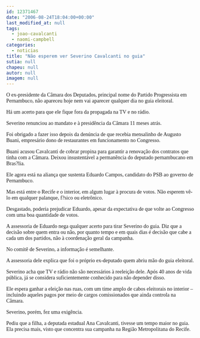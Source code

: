 ```yaml
---
id: 12371467
date: "2006-08-24T18:04:00+00:00"
last_modified_at: null
tags:
  - joao-cavalcanti
  - naomi-campbell
categories:
  - noticias
title: "Não esperem ver Severino Cavalcanti no guia"
sutia: null
chapeu: null
autor: null
imagem: null
---
```

<p><P><FONT face=Verdana>O ex-presidente da Câmara dos Deputados, principal nome do Partido Progressista em Pernambuco, não apareceu hoje nem vai aparecer qualquer dia no guia eleitoral.</FONT></P></p>
<p><P><FONT face=Verdana>Há um acerto para que ele fique fora da propagada na TV e no rádio.</FONT></P></p>
<p><P><FONT face=Verdana>Severino renunciou ao mandato e à presidência da Câmara 11 meses atrás. </FONT></P></p>
<p><P><FONT face=Verdana>Foi obrigado a fazer isso depois da denúncia de que recebia mensalinho de Augusto Buani, empresário dono de restaurantes em funcionamento no Congresso.</FONT></P></p>
<p><P><FONT face=Verdana>Buani acusou Cavalcanti de cobrar propina para garantir a renovação dos contratos que tinha com a Câmara. Deixou insustentável a permanência do deputado pernambucano em Bras?lia.</FONT></P></p>
<p><P><FONT face=Verdana>Ele agora está na aliança que sustenta Eduardo Campos, candidato do PSB ao governo de Pernambuco. </FONT></P></p>
<p><P><FONT face=Verdana>Mas está entre o Recife e o interior, em algum lugar à procura de votos. Não esperem vê-lo em qualquer palanque, f?sico ou eletrônico.</FONT></P></p>
<p><P><FONT face=Verdana>Desgastado, poderia prejudicar Eduardo, apesar da expectativa de que volte ao Congresso com uma boa quantidade de votos.</FONT></P></p>
<p><P><FONT face=Verdana>A assessoria de Eduardo nega qualquer acerto para tirar Severino do guia. Diz que a decisão sobre quem entra ou não, por quanto tempo e em quais dias é decisão que cabe a cada um dos partidos, não à coordenação geral da campanha.</FONT></P></p>
<p><P><FONT face=Verdana>No comitê de Severino, a informação é semelhante. </FONT></P></p>
<p><P><FONT face=Verdana>A assessoria dele explica que foi o próprio ex-deputado quem abriu mão do guia eleitoral.</FONT></P></p>
<p><P><FONT face=Verdana>Severino acha que TV e rádio não são necessários à reeleição dele. Após 40 anos de vida pública, já se considera suficientemente conhecido para não depender disso.</FONT></P></p>
<p><P><FONT face=Verdana>Ele espera ganhar a eleição nas ruas, com um time amplo de cabos eleitorais no interior – incluindo aqueles pagos por meio de cargos comissionados que ainda controla na Câmara.</FONT></P></p>
<p><P><FONT face=Verdana>Severino, porém, fez uma exigência. </FONT></P></p>
<p><P><FONT face=Verdana>Pediu que a filha, a deputada estadual Ana Cavalcanti, tivesse um tempo maior no guia. Ela precisa mais, visto que concentra sua campanha na Região Metropolitana do Recife.</FONT></P> </p>
